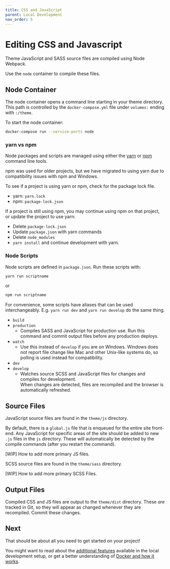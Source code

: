 ```yaml
---
title: CSS and JavaScript
parent: Local Development
nav_order: 5
---
```

# Editing CSS and Javascript

Theme JavaScript and SASS source files are compiled using Node Webpack.

Use the `node` container to compile these files.

## Node Container
The node container opens a command line starting in your theme directory. This path is controlled by the `docker-compose.yml` file under `volumes:` ending with `:/theme`.

To start the node container:
```sh
docker-compose run --service-ports node
```

### yarn vs npm
Node packages and scripts are managed using either the [yarn](https://yarnpkg.com)
or [npm](https://www.npmjs.com) command line tools.

npm was used for older projects, but we have migrated to using yarn due to compatibility issues
with npm and Windows.

To see if a project is using yarn or npm, check for the package lock file.

- yarn: `yarn.lock`
- npm:  `package-lock.json`

If a project is still using npm,
you may continue using npm on that project,
or update the project to use yarn:

- Delete `package-lock.json`
- Update `package.json` with yarn commands
- Delete `node_modules`
- `yarn install` and continue development with yarn.

### Node Scripts
Node scripts are defined in `package.json`.
Run these scripts with:
```sh
yarn run scriptname
```
or
```sh
npm run scriptname
```

For convenience, some scripts have aliases that can be used interchangeably.
E.g. `yarn run dev` and `yarn run develop` do the same thing.


- `build`
- `production`
    - Compiles SASS and JavaScript for production use. Run this command and commit output files before any production deploys.
- `watch`
    - Use this instead of `develop` if you are on Windows. Windows does not report file change like Mac and other Unix-like systems do, so polling is used instead for compatibility.
- `dev`
- `develop`
    - Watches source SCSS and JavaScript files for changes and compiles for development.  
    When changes are detected, files are recompiled and the browser is automatically refreshed.


## Source Files 
JavaScript source files are found in the `theme/js` directory.

By default, there is a `global.js` file that is enqueued for the entire site front-end. Any JavaScript for specific areas of the site should be added to new `.js` files in the `js` directory. These will automatically be detected by the compile commands (after you restart the command).

[WIP] How to add more primary JS files.

SCSS source files are found in the `theme/sass` directory.

[WIP] How to add more primary SCSS Files.
## Output Files
Compiled CSS and JS files are output to the `theme/dist` directory. These _are_ tracked in Git, so they will appear as changed whenever they are recompiled. Commit these changes.


## Next
That should be about all you need to get started on your project!

You might want to read about the [additional features](/local-development/features)
available in the local development setup,
or get a better understanding of [Docker and how it works](/docker/).
